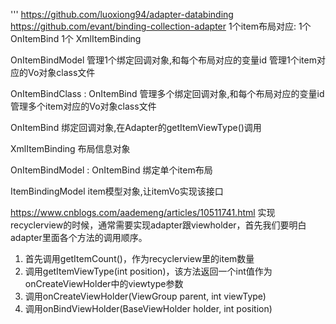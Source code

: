 '''
https://github.com/luoxiong94/adapter-databinding
https://github.com/evant/binding-collection-adapter
1个item布局对应:
    1个 OnItemBind
    1个 XmlItemBinding

OnItemBindModel
    管理1个绑定回调对象,和每个布局对应的变量id
    管理1个item对应的Vo对象class文件

OnItemBindClass : OnItemBind
    管理多个绑定回调对象,和每个布局对应的变量id
    管理多个item对应的Vo对象class文件

OnItemBind
    绑定回调对象,在Adapter的getItemViewType()调用

XmlItemBinding
    布局信息对象

OnItemBindModel : OnItemBind
    绑定单个item布局

ItemBindingModel
    item模型对象,让itemVo实现该接口

https://www.cnblogs.com/aademeng/articles/10511741.html
实现recyclerview的时候，通常需要实现adapter跟viewholder，首先我们要明白adapter里面各个方法的调用顺序。
1. 首先调用getItemCount()，作为recyclerview里的item数量
2. 调用getItemViewType(int position)，该方法返回一个int值作为onCreateViewHolder中的viewtype参数
3. 调用onCreateViewHolder(ViewGroup parent, int viewType)
4. 调用onBindViewHolder(BaseViewHolder holder, int position)